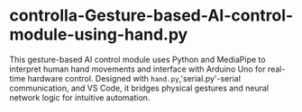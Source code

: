 # controlla-Gesture-based-AI-control-module-using-hand.py
This gesture-based AI control module uses Python and MediaPipe to interpret human hand movements and interface with Arduino Uno for real-time hardware control. Designed with `hand.py`,'serial.py'-serial communication, and VS Code, it bridges physical gestures and neural network logic for intuitive automation.
